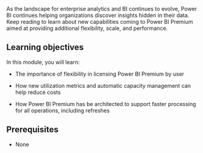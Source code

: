 As the landscape for enterprise analytics and BI continues to evolve, Power BI continues helping organizations discover insights hidden in their data. Keep reading to learn about new capabilities coming to Power BI Premium aimed at providing additional flexibility, scale, and performance.

## Learning objectives

In this module, you will learn:

- The importance of flexibility in licensing Power BI Premium by user

- How new utilization metrics and automatic capacity management can help reduce costs

- How Power BI Premium has be architected to support faster processing for all operations, including refreshes

## Prerequisites

- None

